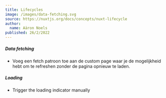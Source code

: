 ```yaml
---
title: Lifecycles
image: /images/data-fetching.svg
source: https://nuxtjs.org/docs/concepts/nuxt-lifecycle
author: 
  name: Aäron Noels
published: 26/2/2022
---
```

##### Data fetching
*	Voeg een fetch patroon toe aan de custom page waar je de mogelijkheid hebt om te refreshen zonder de pagina opnieuw te laden.
##### Loading
* Trigger the loading indicator manually